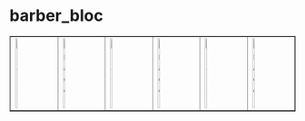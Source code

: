 # barber_bloc



<table border="1" style="width:100%; border-collapse: collapse;">
        <tr>
            <td><img src="https://github.com/user-attachments/assets/822cd2e1-4887-49c9-a4ae-6ff13a6d623e" alt="Image 1" style="width:20%; height:auto;"></td>
            <td><img src="https://github.com/user-attachments/assets/bb144222-840c-43c2-a1c9-4e4de8225081" alt="Image 1" style="width:20%; height:auto;"></td>
            <td><img src="https://github.com/user-attachments/assets/7c1959c3-f356-4cad-ac0a-3c48fb6a4549" alt="Image 1" style="width:20%; height:auto;"></td>
            <td><img src="https://github.com/user-attachments/assets/4fc252a6-f240-44fc-a5c7-74cfdb543518" alt="Image 1" style="width:20%; height:auto;"></td>
            <td><img src="https://github.com/user-attachments/assets/b5e8e61a-7227-4027-96ba-d0483d4bb2b8" alt="Image 1" style="width:20%; height:auto;"></td>
            <td><img src="https://github.com/user-attachments/assets/096b49d0-e21f-4027-a41c-eed1364b4a8f" alt="Image 1" style="width:20%; height:auto;"></td>
        </tr>
    </table>
